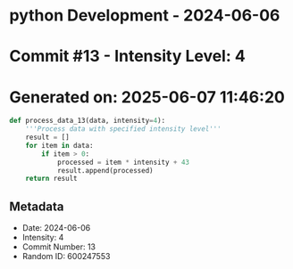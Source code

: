 ﻿# python Development - 2024-06-06
# Commit #13 - Intensity Level: 4
# Generated on: 2025-06-07 11:46:20
```python
def process_data_13(data, intensity=4):
    '''Process data with specified intensity level'''
    result = []
    for item in data:
        if item > 0:
            processed = item * intensity + 43
            result.append(processed)
    return result
```
## Metadata
- Date: 2024-06-06
- Intensity: 4
- Commit Number: 13
- Random ID: 600247553
